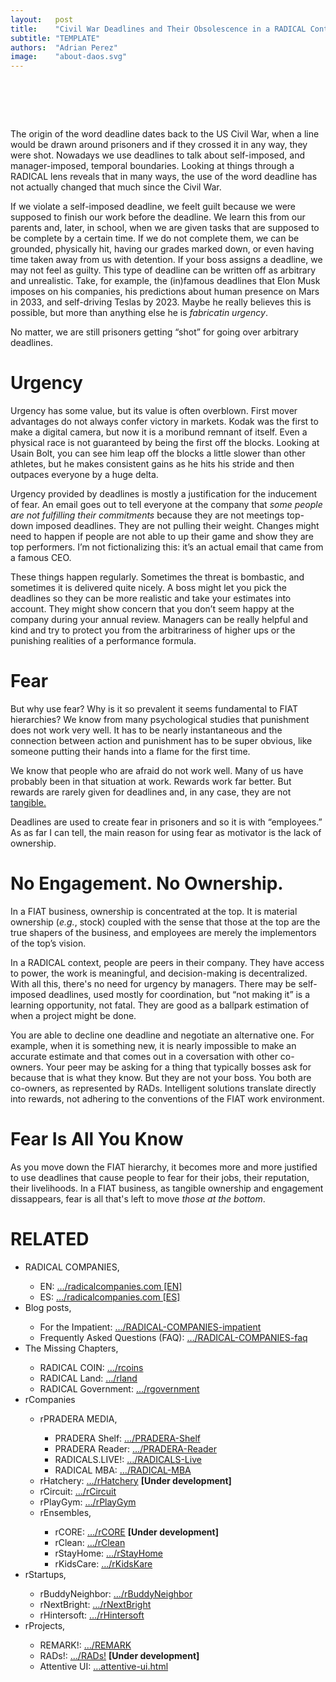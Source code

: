 ```yaml
---
layout:   post
title:    "Civil War Deadlines and Their Obsolescence in a RADICAL Context"
subtitle: "TEMPLATE"
authors:  "Adrian Perez"
image:    "about-daos.svg"
---
```


<div style="display:none;">
 <p></p>
</div>

<h1>&nbsp;</h1>
 <p>The origin of the word deadline dates back to the US Civil War, when a line would be drawn around prisoners and if they crossed it in any way, they were shot. Nowadays we use deadlines to talk about self-imposed, and manager-imposed, temporal boundaries. Looking at things through a <span class="_paradigm">RADICAL</span> lens reveals that in many ways, the use of the word deadline has not actually changed that much since the Civil War.</p>
 <p>If we violate a self-imposed deadline, we feelt guilt because we were supposed to finish our work before the deadline. We learn this from our parents and, later, in school, when we are given tasks that are supposed to be complete by a certain time. If we do not complete them, we can be grounded, physically hit, having our grades marked down, or even having time taken away from us with detention. If your boss assigns a deadline, we may not feel as guilty. This type of deadline can be written off as arbitrary and unrealistic. Take, for example, the (in)famous deadlines that Elon Musk imposes on his companies, his predictions about human presence on Mars in 2033, and self-driving Teslas by 2023. Maybe he really believes this is possible, but more than anything else he is <em>fabricatin urgency</em>.</p>
 <p>No matter, we are still prisoners getting &ldquo;shot&rdquo; for going over arbitrary deadlines.</p>

 <h1>Urgency</h1>
 <p>Urgency has some value, but its value is often overblown. First mover advantages do not always confer victory in markets. Kodak was the first to make a digital camera, but now it is a moribund remnant of itself. Even a physical race is not guaranteed by being the first off the blocks. Looking at Usain Bolt, you can see him leap off the blocks a little slower than other athletes, but he makes consistent gains as he hits his stride and then outpaces everyone by a huge delta.</p>
 <p>Urgency provided by deadlines is mostly a justification for the inducement of fear. An email goes out to tell everyone at the company that <em>some people are not fulfilling their commitments</em> because they are not meetings top-down imposed deadlines. They are not pulling their weight. Changes might need to happen if people are not able to up their game and show they are top performers. I’m not fictionalizing this: it’s an actual email that came from a famous CEO.</p>
 <p>These things happen regularly. Sometimes the threat is bombastic, and sometimes it is delivered quite nicely. A boss might let you pick the deadlines so they can be more realistic and take your estimates into account. They might show concern that you don’t seem happy at the company during your annual review. Managers can be really helpful and kind and try to protect you from the arbitrariness of higher ups or the punishing realities of a performance formula.</p>

 <h1>Fear</h1>
 <p>But why use fear? Why is it so prevalent it seems fundamental to <span class="_paradigm">FIAT</span> hierarchies? We know from many psychological studies that punishment does not work very well. It has to be nearly instantaneous and the connection between action and punishment has to be super obvious, like someone putting their hands into a flame for the first time.</p>
 <p>We know that people who are afraid do not work well. Many of us have probably been in that situation at work. Rewards work far better. But rewards are rarely given for deadlines and, in any case, they are not <a href="https://radicalcompanies.com/2022/08/09/rads-validated.html">tangible.</a></p>
 <p>Deadlines are used to create fear in prisoners and so it is with &ldquo;employees.&rdquo; As as far I can tell, the main reason for using fear as motivator is the lack of ownership.</p>

 <h1>No Engagement. No Ownership.</h1>
 <p>In a <span class="_paradigm">FIAT</span> business, ownership is concentrated at the top. It is material ownership (<em>e.g.</em>, stock) coupled with the sense that those at the top are the true shapers of the business, and employees are merely the implementors of the top&rsquo;s vision.</p>
 <p>In a <span class="_paradigm">RADICAL</span> context, people are peers in their company. They have access to power, the work is meaningful, and decision-making is decentralized. With all this, there's no need for urgency by managers. There may be self-imposed deadlines, used mostly for coordination, but &ldquo;not making it&rdquo; is a learning opportunity, not fatal. They are good as a ballpark estimation of when a project might be done.</p>
 <p>You are able to decline one deadline and negotiate an alternative one. For example, when it is something new, it is nearly impossible to make an accurate estimate and that comes out in a coversation with other co-owners. Your peer may be asking for a thing that typically bosses ask for because that is what they know. But they are not your boss. You both are co-owners, as represented by <span class="_paradigm">RAD</span>s. Intelligent solutions translate directly into rewards, not adhering to the conventions of the <span class="_paradigm">FIAT</span> work environment.</p>

<h1>Fear Is All You Know</h1>
 <p>As you move down the <span class="_paradigm">FIAT</span> hierarchy, it becomes more and more justified to use deadlines that cause people to fear for their jobs, their reputation, their livelihoods. In a <span class="_paradigm">FIAT</span> business, as tangible ownership and engagement dissappears, fear is all that's left to move <em>those at the bottom</em>.</p>

<h1 class="_section">RELATED</h1>
 <ul>
  <li>RADICAL COMPANIES,</li>
   <ul>
    <li><a>EN</a>: <a href="https://radicalcompanies.com" target="_blank">&hellip;/radicalcompanies.com [EN]</a></li>
    <li><a>ES</a>: <a href="https://radicalcompanies.com" target="_blank">&hellip;/radicalcompanies.com [ES]</a></li>
   </ul>
  <li>Blog posts,</li>
   <ul>
    <li>For the Impatient: <a href="https://radicalcompanies.com/2022/05/04/RADICAL-COMPANIES-impatient" target="_blank">&hellip;/RADICAL-COMPANIES-impatient</a></li>
    <li>Frequently Asked Questions (FAQ): <a href="https://radicalcompanies.com/2022/05/05/RADICAL-COMPANIES-faq" target="_blank">&hellip;/RADICAL-COMPANIES-faq</a></li>
   </ul>
   <li>The Missing Chapters,</li>
    <ul>
     <li>RADICAL COIN: <a href="https://radicalcompanies.com/2022/05/07/rcoins" target="_blank">&hellip;/rcoins</a></li>
     <li>RADICAL Land: <a href="https://radicalcompanies.com/2022/05/08/rland" target="_blank">&hellip;/rland</a></li>
     <li>RADICAL Government: <a href="https://radicalcompanies.com/2022/05/06/rgovernment" target="_blank">&hellip;/rgovernment</a></li>
    </ul>
   <li>rCompanies</li>
    <ul>
     <li>rPRADERA MEDIA,</li>
      <ul>
       <li>PRADERA Shelf: <a href="https://radicalcompanies.com/2022/04/02/PRADERA-Shelf" target="_blank">&hellip;/PRADERA-Shelf</a></li>
       <li>PRADERA Reader: <a href="https://radicalcompanies.com/2022/04/01/PRADERA-Reader" target="_blank">&hellip;/PRADERA-Reader</a></li>
       <li>RADICALS.LIVE!: <a href="https://radicalcompanies.com/2022/04/04/RADICALS-Live" target="_blank">&hellip;/RADICALS-Live</a></li>
       <li>RADICAL MBA: <a href="https://radicalcompanies.com/2022/04/03/RADICAL-MBA" target="_blank">&hellip;/RADICAL-MBA</a></li>
      </ul>
     <li>rHatchery: <a href="https://radicalcompanies.com/2022/05/16/rHatchery" target="_blank">&hellip;/rHatchery</a> <span style="font-weight:bold; ">[Under development]</span></li>
     <li>rCircuit: <a href="https://radicalcompanies.com/2022/04/05/rCircuit" target="_blank">&hellip;/rCircuit</a></li>
     <li>rPlayGym: <a href="https://radicalcompanies.com/2022/04/06/rPlayGym" target="_blank">&hellip;/rPlayGym</a></li>
     <li>rEnsembles,</li>
      <ul>
       <li>rCORE: <a href="https://radicalcompanies.com/2022/05/15/rCORE" target="_blank">&hellip;/rCORE</a> <span style="font-weight:bold; ">[Under development]</span></li>
       <li>rClean: <a href="https://radicalcompanies.com/2022/05/14/rClean" target="_blank">&hellip;/rClean</a></li>
       <li>rStayHome: <a href="https://radicalcompanies.com/2022/05/12/rStayHome" target="_blank">&hellip;/rStayHome</a></li>
       <li>rKidsCare: <a href="https://radicalcompanies.com/2022/05/13/rKidsKare" target="_blank">&hellip;/rKidsKare</a></li>
      </ul>
    </ul>
  <li>rStartups,</li>
   <ul>
    <li>rBuddyNeighbor: <a href="https://radicalcompanies.com/2022/05/20/rBuddyNeighbor" target="_blank">&hellip;/rBuddyNeighbor</a></li>
    <li>rNextBright: <a href="https://radicalcompanies.com/2022/05/22/rNextBright" target="_blank">&hellip;/rNextBright</a></li>
    <li>rHintersoft: <a href="https://radicalcompanies.com/2022/05/21/rHintersoft" target="_blank">&hellip;/rHintersoft</a></li> 
   </ul>
  <li>rProjects,</li>
   <ul>
    <li>REMARK!: <a href="https://radicalcompanies.com/2022/05/18/REMARK" target="_blank">&hellip;/REMARK</a></li>
    <li>RADs!: <a href="https://radicalcompanies.com/2022/05/19/RADs!" target="_blank">&hellip;/RADs!</a> <span style="font-weight:bold; ">[Under development]</span></li>
    <li>Attentive UI: <a href="https://radicalcompanies.com/2022/05/17/attentive-ui.html" target="_blank">&hellip;attentive-ui.html</a></li>
   </ul>
 </ul>